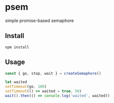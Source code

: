 # psem

simple promise-based semaphore

## Install

```
npm install
```

## Usage

```js
const { go, stop, wait } = createSemaphore()

let waited
setTimeout(go, 100)
setTimeout(() => waited = true, 50)
wait().then(() => console.log('waited', waited))
```

